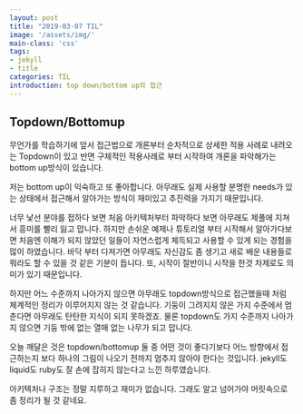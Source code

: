 ```yaml
---
layout: post
title: "2019-03-07 TIL"
image: '/assets/img/'
main-class: 'css'
tags:
- jekyll
- title
categories: TIL
introduction: top down/bottom up의 접근
---
```


## Topdown/Bottomup

무언가를 학습하기에 앞서 접근법으로 개론부터 순차적으로 상세한 적용 사례로 내려오는 Topdown이 있고
반면 구체적인 적용사례로 부터 시작하여 개론을 파악해가는 bottom up방식이 있습니다.

저는 bottom up이 익숙하고 또 좋아합니다.
아무래도 실제 사용할 분명한 needs가 있는 상태에서 접근해서 알아가는 방식이 재미있고 추진력을 가지기 때문입니다.

너무 낯선 분야를 접하다 보면 처음 아키텍처부터 파악하다 보면 아무래도 제풀에 지쳐서 흥미를 빨리 잃고 맙니다. 하지만 손쉬운 예제나 튜토리얼 부터 시작해서 알아가다보면 처음엔 이해가 되지 않았던 일들이 자연스럽게 체득되고 사용할 수 있게 되는 경험을 많이 하였습니다.
바닥 부터 다져가면 아무래도 자신감도 좀 생기고 새로 배운 내용들로 뭐라도 할 수 있을 것 같은 기분이 듭니다.
또, 시작이 절반이니 시작을 한것 차제로도 의미가 있기 때문입니다.

하지만 어느 수준까지 나아가지 않으면 아무래도 topdown방식으로 접근했을때 처럼 체계적인 정리가 이루어지지 않는 것 같습니다.
기둥이 그려지지 않은 가지 수준에서 멈춘다면 아무래도 탄탄한 지식이 되지 못하겠죠.
물론 topdown도 가지 수준까지 나아가지 않으면 기둥 밖에 없는 열매 없는 나무가 되고 맙니다.

오늘 깨달은 것은 topdown/bottomup 둘 중 어떤 것이 좋다기보다 어느 방향에서 접근하는지 보다 하나의 그림이 나오기 전까지 멈추지 않아야 한다는 것입니다.
jekyll도 liquid도 ruby도 잘 손에 잡히지 않는다고 느낀 하루였습니다.

아키텍처나 구조는 정말 지루하고 재미가 없습니다. 그래도 알고 넘어가야 머릿속으로 좀 정리가 될 것 같네요.
